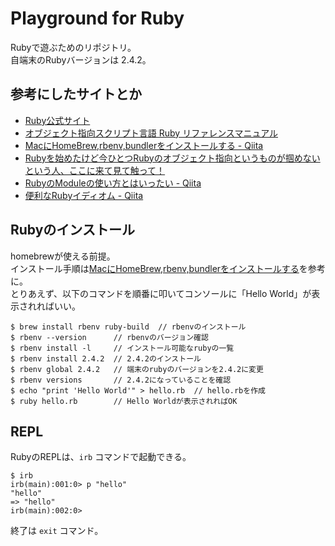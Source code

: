 # Playground for Ruby

Rubyで遊ぶためのリポジトリ。  
自端末のRubyバージョンは 2.4.2。

## 参考にしたサイトとか

* [Ruby公式サイト](https://www.ruby-lang.org/ja/)
* [オブジェクト指向スクリプト言語 Ruby リファレンスマニュアル](https://docs.ruby-lang.org/ja/2.4.0/doc/index.html)
* [MacにHomeBrew,rbenv,bundlerをインストールする - Qiita](https://qiita.com/shinkuFencer/items/3679cfd966f6a61ccd1b)
* [Rubyを始めたけど今ひとつRubyのオブジェクト指向というものが掴めないという人、ここに来て見て触って！](http://melborne.github.io/2013/02/07/understand-ruby-object/)
* [RubyのModuleの使い方とはいったい - Qiita](https://qiita.com/shiopon01/items/fd6803f792398c5219cd)
* [便利なRubyイディオム - Qiita](https://qiita.com/kidach1/items/46a6e49b6306655ccd64)


## Rubyのインストール

homebrewが使える前提。  
インストール手順は[MacにHomeBrew,rbenv,bundlerをインストールする](https://qiita.com/shinkuFencer/items/3679cfd966f6a61ccd1b)を参考に。  
とりあえず、以下のコマンドを順番に叩いてコンソールに「Hello World」が表示されればいい。

```
$ brew install rbenv ruby-build  // rbenvのインストール
$ rbenv --version      // rbenvのバージョン確認
$ rbenv install -l     // インストール可能なrubyの一覧
$ rbenv install 2.4.2  // 2.4.2のインストール
$ rbenv global 2.4.2   // 端末のrubyのバージョンを2.4.2に変更
$ rbenv versions       // 2.4.2になっていることを確認
$ echo "print 'Hello World'" > hello.rb  // hello.rbを作成
$ ruby hello.rb        // Hello Worldが表示されればOK
```

## REPL

RubyのREPLは、`irb` コマンドで起動できる。

```
$ irb
irb(main):001:0> p "hello"
"hello"
=> "hello"
irb(main):002:0> 
```

終了は `exit` コマンド。